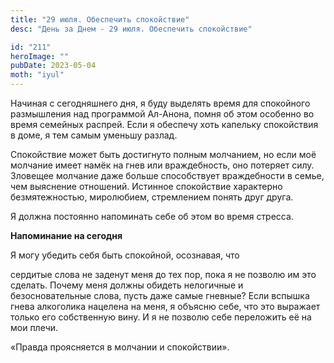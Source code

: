 ```yaml
---
title: "29 июля. Обеспечить спокойствие"
desc: "День за Днем - 29 июля. Обеспечить спокойствие"

id: "211"
heroImage: ""
pubDate: 2023-05-04
moth: "iyul"
---
```


Начиная с сегодняшнего дня, я буду выделять время для спокойного размышления
над программой Ал-Анона, помня об этом особенно во время семейных распрей.
Если я обеспечу хоть капельку спокойствия в доме, я тем самым уменьшу разлад.

Спокойствие может быть достигнуто полным молчанием, но если моё молчание имеет
намёк на гнев или враждебность, оно потеряет силу. Зловещее молчание даже
больше способствует враждебности в семье, чем выяснение отношений. Истинное
спокойствие характерно безмятежностью, миролюбием, стремлением понять друг
друга.

Я должна постоянно напоминать себе об этом во время стресса.

**Напоминание на сегодня**

Я могу убедить себя быть спокойной, осознавая, что

сердитые слова не заденут меня до тех пор, пока я не позволю им это сделать.
Почему меня должны обидеть нелогичные и безосновательные слова, пусть даже
самые гневные? Если вспышка гнева алкоголика нацелена на меня, я объясню себе,
что это выражает только его собственную вину. И я не позволю себе переложить
её на мои плечи.

«Правда проясняется в молчании и спокойствии».

